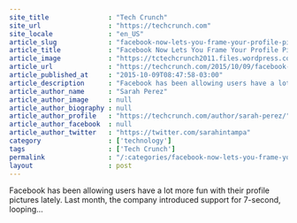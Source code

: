 ```yaml
---
site_title               : "Tech Crunch"
site_url                 : "https://techcrunch.com"
site_locale              : "en_US"
article_slug             : "facebook-now-lets-you-frame-your-profile-pic-to-show-support-for-your-favorite-college-football-team"
article_title            : "Facebook Now Lets You Frame Your Profile Pic To Show Support For Your Favorite College Football Team"
article_image            : "https://tctechcrunch2011.files.wordpress.com/2015/10/fb-college-composite.jpg?w=764&h=400&crop=1"
article_url              : "https://techcrunch.com/2015/10/09/facebook-now-lets-you-frame-your-profile-pic-to-show-support-for-your-favorite-college-football-team/"
article_published_at     : "2015-10-09T08:47:58-03:00"
article_description      : "Facebook has been allowing users have a lot more fun with their profile pictures lately. Last month, the company introduced support for 7-second, looping..."
article_author_name      : "Sarah Perez"
article_author_image     : null
article_author_biography : null
article_author_profile   : "https://techcrunch.com/author/sarah-perez/"
article_author_facebook  : null
article_author_twitter   : "https://twitter.com/sarahintampa"
category                 : ['technology']
tags                     : ['Tech Crunch']
permalink                : "/:categories/facebook-now-lets-you-frame-your-profile-pic-to-show-support-for-your-favorite-college-football-team/"
layout                   : post
---
```


Facebook has been allowing users have a lot more fun with their profile pictures lately. Last month, the company introduced support for 7-second, looping...
